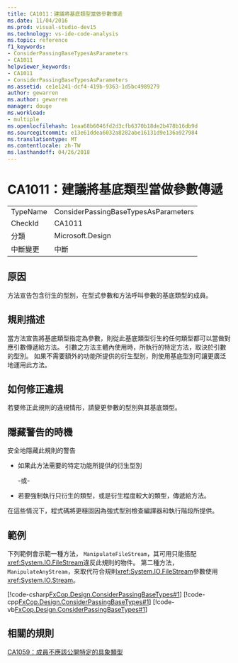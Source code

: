 ```yaml
---
title: CA1011：建議將基底類型當做參數傳遞
ms.date: 11/04/2016
ms.prod: visual-studio-dev15
ms.technology: vs-ide-code-analysis
ms.topic: reference
f1_keywords:
- ConsiderPassingBaseTypesAsParameters
- CA1011
helpviewer_keywords:
- CA1011
- ConsiderPassingBaseTypesAsParameters
ms.assetid: ce1e1241-dcf4-419b-9363-1d5bc4989279
author: gewarren
ms.author: gewarren
manager: douge
ms.workload:
- multiple
ms.openlocfilehash: 1eaa68b6046fd2d3cfb6370b18de2b478b16db9d
ms.sourcegitcommit: e13e61ddea6032a8282abe16131d9e136a927984
ms.translationtype: MT
ms.contentlocale: zh-TW
ms.lasthandoff: 04/26/2018
---
```

# <a name="ca1011-consider-passing-base-types-as-parameters"></a>CA1011：建議將基底類型當做參數傳遞
|||
|-|-|
|TypeName|ConsiderPassingBaseTypesAsParameters|
|CheckId|CA1011|
|分類|Microsoft.Design|
|中斷變更|中斷|

## <a name="cause"></a>原因
 方法宣告包含衍生的型別，在型式參數和方法呼叫參數的基底類型的成員。

## <a name="rule-description"></a>規則描述
 當方法宣告將基底類型指定為參數，則從此基底類型衍生的任何類型都可以當做對應引數傳遞給方法。 引數之方法主體內使用時，所執行的特定方法，取決於引數的型別。 如果不需要額外的功能所提供的衍生型別，則使用基底型別可讓更廣泛地運用此方法。

## <a name="how-to-fix-violations"></a>如何修正違規
 若要修正此規則的違規情形，請變更參數的型別與其基底類型。

## <a name="when-to-suppress-warnings"></a>隱藏警告的時機
 安全地隱藏此規則的警告

-   如果此方法需要的特定功能所提供的衍生型別

     \-或-

-   若要強制執行只衍生的類型，或是衍生程度較大的類型，傳遞給方法。

 在這些情況下，程式碼將更穩固因為強式型別檢查編譯器和執行階段所提供。

## <a name="example"></a>範例
 下列範例會示範一種方法， `ManipulateFileStream`，其可用只能搭配<xref:System.IO.FileStream>違反此規則的物件。 第二種方法， `ManipulateAnyStream`，來取代符合規則<xref:System.IO.FileStream>參數使用<xref:System.IO.Stream>。

 [!code-csharp[FxCop.Design.ConsiderPassingBaseTypes#1](../code-quality/codesnippet/CSharp/ca1011-consider-passing-base-types-as-parameters_1.cs)]
 [!code-cpp[FxCop.Design.ConsiderPassingBaseTypes#1](../code-quality/codesnippet/CPP/ca1011-consider-passing-base-types-as-parameters_1.cpp)]
 [!code-vb[FxCop.Design.ConsiderPassingBaseTypes#1](../code-quality/codesnippet/VisualBasic/ca1011-consider-passing-base-types-as-parameters_1.vb)]

## <a name="related-rules"></a>相關的規則
 [CA1059：成員不應該公開特定的具象類型](../code-quality/ca1059-members-should-not-expose-certain-concrete-types.md)